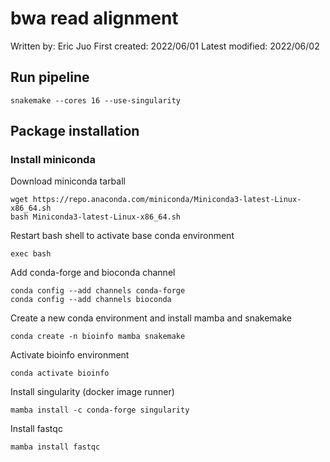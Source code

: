 # bwa read alignment

Written by: Eric Juo
First created: 2022/06/01
Latest modified: 2022/06/02

## Run pipeline
```
snakemake --cores 16 --use-singularity
```



## Package installation
### Install miniconda
Download miniconda tarball
```
wget https://repo.anaconda.com/miniconda/Miniconda3-latest-Linux-x86_64.sh
bash Miniconda3-latest-Linux-x86_64.sh
```
Restart bash shell to activate base conda environment
```
exec bash
```
Add conda-forge and bioconda channel
```
conda config --add channels conda-forge
conda config --add channels bioconda
```
Create a new conda environment and install mamba and snakemake
```
conda create -n bioinfo mamba snakemake
```
Activate bioinfo environment
```
conda activate bioinfo
```
Install singularity (docker image runner)
```
mamba install -c conda-forge singularity
```
Install fastqc
```
mamba install fastqc
```